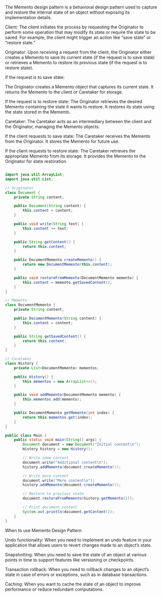 The Memento design pattern is a behavioral design pattern used to capture and restore the internal state of an object without exposing its implementation details.

Client: The client initiates the process by requesting the Originator to perform some operation that may modify its state or require the state to be saved. For example, the client might trigger an action like “save state” or “restore state.”

Originator: Upon receiving a request from the client, the Originator either creates a Memento to save its current state (if the request is to save state) or retrieves a Memento to restore its previous state (if the request is to restore state).

If the request is to save state:

The Originator creates a Memento object that captures its current state.
It returns the Memento to the client or Caretaker for storage.

If the request is to restore state:
The Originator retrieves the desired Memento containing the state it wants to restore.
It restores its state using the state stored in the Memento.


Caretaker: The Caretaker acts as an intermediary between the client and the Originator, managing the Memento objects.

If the client requests to save state:
The Caretaker receives the Memento from the Originator.
It stores the Memento for future use.

If the client requests to restore state:
The Caretaker retrieves the appropriate Memento from its storage.
It provides the Memento to the Originator for state restoration.

```java 

import java.util.ArrayList;
import java.util.List;

// Originator
class Document {
	private String content;

	public Document(String content) {
		this.content = content;
	}

	public void write(String text) {
		this.content += text;
	}

	public String getContent() {
		return this.content;
	}

	public DocumentMemento createMemento() {
		return new DocumentMemento(this.content);
	}

	public void restoreFromMemento(DocumentMemento memento) {
		this.content = memento.getSavedContent();
	}
}

// Memento
class DocumentMemento {
	private String content;

	public DocumentMemento(String content) {
		this.content = content;
	}

	public String getSavedContent() {
		return this.content;
	}
}

// Caretaker
class History {
	private List<DocumentMemento> mementos;

	public History() {
		this.mementos = new ArrayList<>();
	}

	public void addMemento(DocumentMemento memento) {
		this.mementos.add(memento);
	}

	public DocumentMemento getMemento(int index) {
		return this.mementos.get(index);
	}
}

public class Main {
	public static void main(String[] args) {
		Document document = new Document("Initial content\n");
		History history = new History();

		// Write some content
		document.write("Additional content\n");
		history.addMemento(document.createMemento());

		// Write more content
		document.write("More content\n");
		history.addMemento(document.createMemento());

		// Restore to previous state
		document.restoreFromMemento(history.getMemento(1));

		// Print document content
		System.out.println(document.getContent());
	}
}


```

When to use Memento Design Pattern

Undo functionality: When you need to implement an undo feature in your application that allows users to revert changes made to an object’s state.

Snapshotting: When you need to save the state of an object at various points in time to support features like versioning or checkpoints.

Transaction rollback: When you need to rollback changes to an object’s state in case of errors or exceptions, such as in database transactions.

Caching: When you want to cache the state of an object to improve performance or reduce redundant computations.
